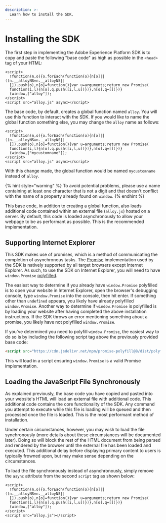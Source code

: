 ```yaml
---
description: >-
  Learn how to install the SDK.
---
```


# Installing the SDK

The first step in implementing the Adobe Experience Platform SDK is to copy and paste the following "base code" as high as possible in the `<head>` tag of your HTML:

```markup
<script>
  !function(n,o){o.forEach(function(o){n[o]||((n.__alloyNS=n.__alloyNS||
  []).push(o),n[o]=function(){var u=arguments;return new Promise(
  function(i,l){n[o].q.push([i,l,u])})},n[o].q=[])})}
  (window,["alloy"]);
</script>
<script src="alloy.js" async></script>
```

The base code, by default, creates a global function named `alloy`. You will use this function to interact with the SDK. If you would like to name the global function something else, you may change the `alloy` name as follows:

```markup
<script>
  !function(n,o){o.forEach(function(o){n[o]||((n.__alloyNS=n.__alloyNS||
  []).push(o),n[o]=function(){var u=arguments;return new Promise(
  function(i,l){n[o].q.push([i,l,u])})},n[o].q=[])})}
  (window,["mycustomname"]);
</script>
<script src="alloy.js" async></script>
```

With this change made, the global function would be named `mycustomname` instead of `alloy`.

{% hint style="warning" %}
To avoid potential problems, please use a name containing at least one character that is not a digit and that doesn't conflict with the name of a property already found on `window`.
{% endhint %}

This base code, in addition to creating a global function, also loads additional code contained within an external file \(`alloy.js`\) hosted on a server. By default, this code is loaded asynchronously to allow your webpage to be as performant as possible. This is the recommended implementation.

## Supporting Internet Explorer

This SDK makes use of promises, which is a method of communicating the completion of asynchronous tasks. The [Promise](https://developer.mozilla.org/en-US/docs/Web/JavaScript/Reference/Global_Objects/Promise) implementation used by the SDK is natively supported by all target browsers except Internet Explorer. As such, to use the SDK on Internet Explorer, you will need to have `window.Promise` [polyfilled](https://remysharp.com/2010/10/08/what-is-a-polyfill).

The easiest way to determine if you already have `window.Promise` polyfilled is to open your website in Internet Explorer, open the browser's debugging console, type `window.Promise` into the console, then hit enter. If something other than `undefined` appears, you likely have already polyfilled `window.Promise`. Another way to determine if `window.Promise` is polyfilled is by loading your website after having completed the above installation instructions. If the SDK throws an error mentioning something about a promise, you likely have not polyfilled `window.Promise`.

If you've determined you need to polyfill `window.Promise`, the easiest way to do so is by including the following script tag above the previously provided base code:

```html
<script src="https://cdn.jsdelivr.net/npm/promise-polyfill@8/dist/polyfill.min.js"></script>
```

This will load in a script ensuring `window.Promise` is a valid Promise implementation.

## Loading the JavaScript File Synchronously

As explained previously, the base code you have copied and pasted into your website's HTML will load an external file with additional code. This additional code contains the core functionality of the SDK. Any command you attempt to execute while this file is loading will be queued and then processed once the file is loaded. This is the most performant method of installation.

Under certain circumstances, however, you may wish to load the file synchronously \(more details about these circumstances will be documented later\). Doing so will block the rest of the HTML document from being parsed and rendered by the browser until the external file has been loaded and executed. This additional delay before displaying primary content to users is typically frowned upon, but may make sense depending on the circumstances.

To load the file synchronously instead of asynchronously, simply remove the `async` attribute from the second `script` tag as shown below:

```markup
<script>
  !function(n,o){o.forEach(function(o){n[o]||((n.__alloyNS=n.__alloyNS||
  []).push(o),n[o]=function(){var u=arguments;return new Promise(
  function(i,l){n[o].q.push([i,l,u])})},n[o].q=[])})}
  (window,["alloy"]);
</script>
<script src="alloy.js"></script>
```
